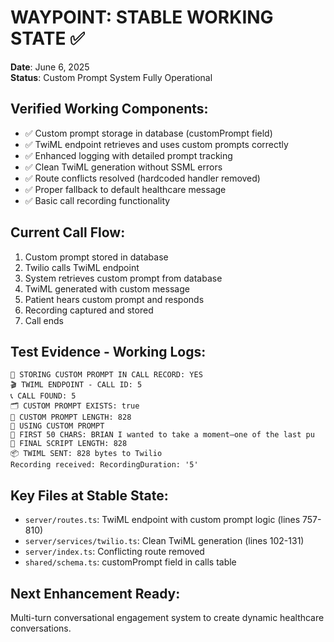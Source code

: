# WAYPOINT: STABLE WORKING STATE ✅
**Date**: June 6, 2025  
**Status**: Custom Prompt System Fully Operational

## Verified Working Components:
- ✅ Custom prompt storage in database (customPrompt field)
- ✅ TwiML endpoint retrieves and uses custom prompts correctly
- ✅ Enhanced logging with detailed prompt tracking
- ✅ Clean TwiML generation without SSML errors
- ✅ Route conflicts resolved (hardcoded handler removed)
- ✅ Proper fallback to default healthcare message
- ✅ Basic call recording functionality

## Current Call Flow:
1. Custom prompt stored in database
2. Twilio calls TwiML endpoint
3. System retrieves custom prompt from database
4. TwiML generated with custom message
5. Patient hears custom prompt and responds
6. Recording captured and stored
7. Call ends

## Test Evidence - Working Logs:
```
💾 STORING CUSTOM PROMPT IN CALL RECORD: YES
🎬 TWIML ENDPOINT - CALL ID: 5
📞 CALL FOUND: 5
🗂️ CUSTOM PROMPT EXISTS: true
📝 CUSTOM PROMPT LENGTH: 828
🎯 USING CUSTOM PROMPT
📄 FIRST 50 CHARS: BRIAN I wanted to take a moment—one of the last pu
🎤 FINAL SCRIPT LENGTH: 828
📦 TWIML SENT: 828 bytes to Twilio
Recording received: RecordingDuration: '5'
```

## Key Files at Stable State:
- `server/routes.ts`: TwiML endpoint with custom prompt logic (lines 757-810)
- `server/services/twilio.ts`: Clean TwiML generation (lines 102-131)
- `server/index.ts`: Conflicting route removed
- `shared/schema.ts`: customPrompt field in calls table

## Next Enhancement Ready:
Multi-turn conversational engagement system to create dynamic healthcare conversations.